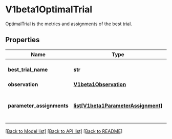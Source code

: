 # V1beta1OptimalTrial

OptimalTrial is the metrics and assignments of the best trial.
## Properties
Name | Type | Description | Notes
------------ | ------------- | ------------- | -------------
**best_trial_name** | **str** | BestTrialName is the name of the best trial. | [default to '']
**observation** | [**V1beta1Observation**](V1beta1Observation.md) |  | [optional] 
**parameter_assignments** | [**list[V1beta1ParameterAssignment]**](V1beta1ParameterAssignment.md) | Key-value pairs for hyperparameters and assignment values. | 

[[Back to Model list]](../README.md#documentation-for-models) [[Back to API list]](../README.md#documentation-for-api-endpoints) [[Back to README]](../README.md)


